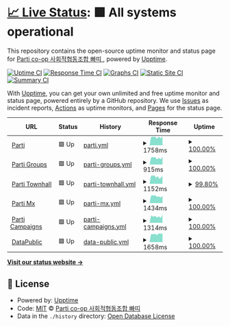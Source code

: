 # [📈 Live Status](https://parti-coop.github.io/parti-mx-upptime): <!--live status--> **🟩 All systems operational**

This repository contains the open-source uptime monitor and status page for [Parti co-op 사회적협동조합 빠띠 ](https://parti.coop), powered by [Upptime](https://github.com/upptime/upptime).

[![Uptime CI](https://github.com/parti-coop/parti-mx-upptime/workflows/Uptime%20CI/badge.svg)](https://github.com/parti-coop/parti-mx-upptime/actions?query=workflow%3A%22Uptime+CI%22)
[![Response Time CI](https://github.com/parti-coop/parti-mx-upptime/workflows/Response%20Time%20CI/badge.svg)](https://github.com/parti-coop/parti-mx-upptime/actions?query=workflow%3A%22Response+Time+CI%22)
[![Graphs CI](https://github.com/parti-coop/parti-mx-upptime/workflows/Graphs%20CI/badge.svg)](https://github.com/parti-coop/parti-mx-upptime/actions?query=workflow%3A%22Graphs+CI%22)
[![Static Site CI](https://github.com/parti-coop/parti-mx-upptime/workflows/Static%20Site%20CI/badge.svg)](https://github.com/parti-coop/parti-mx-upptime/actions?query=workflow%3A%22Static+Site+CI%22)
[![Summary CI](https://github.com/parti-coop/parti-mx-upptime/workflows/Summary%20CI/badge.svg)](https://github.com/parti-coop/parti-mx-upptime/actions?query=workflow%3A%22Summary+CI%22)

With [Upptime](https://upptime.js.org), you can get your own unlimited and free uptime monitor and status page, powered entirely by a GitHub repository. We use [Issues](https://github.com/parti-coop/parti-mx-upptime/issues) as incident reports, [Actions](https://github.com/parti-coop/parti-mx-upptime/actions) as uptime monitors, and [Pages](https://parti-coop.github.io/parti-mx-upptime) for the status page.

<!--start: status pages-->
<!-- This summary is generated by Upptime (https://github.com/upptime/upptime) -->
<!-- Do not edit this manually, your changes will be overwritten -->
<!-- prettier-ignore -->
| URL | Status | History | Response Time | Uptime |
| --- | ------ | ------- | ------------- | ------ |
| <img alt="" src="https://icons.duckduckgo.com/ip3/parti.coop.ico" height="13"> [Parti](https://parti.coop) | 🟩 Up | [parti.yml](https://github.com/parti-coop/parti-mx-upptime/commits/HEAD/history/parti.yml) | <details><summary><img alt="Response time graph" src="./graphs/parti/response-time-week.png" height="20"> 1758ms</summary><br><a href="https://parti-coop.github.io/parti-mx-upptime/history/parti"><img alt="Response time 1114" src="https://img.shields.io/endpoint?url=https%3A%2F%2Fraw.githubusercontent.com%2Fparti-coop%2Fparti-mx-upptime%2FHEAD%2Fapi%2Fparti%2Fresponse-time.json"></a><br><a href="https://parti-coop.github.io/parti-mx-upptime/history/parti"><img alt="24-hour response time 3530" src="https://img.shields.io/endpoint?url=https%3A%2F%2Fraw.githubusercontent.com%2Fparti-coop%2Fparti-mx-upptime%2FHEAD%2Fapi%2Fparti%2Fresponse-time-day.json"></a><br><a href="https://parti-coop.github.io/parti-mx-upptime/history/parti"><img alt="7-day response time 1758" src="https://img.shields.io/endpoint?url=https%3A%2F%2Fraw.githubusercontent.com%2Fparti-coop%2Fparti-mx-upptime%2FHEAD%2Fapi%2Fparti%2Fresponse-time-week.json"></a><br><a href="https://parti-coop.github.io/parti-mx-upptime/history/parti"><img alt="30-day response time 1542" src="https://img.shields.io/endpoint?url=https%3A%2F%2Fraw.githubusercontent.com%2Fparti-coop%2Fparti-mx-upptime%2FHEAD%2Fapi%2Fparti%2Fresponse-time-month.json"></a><br><a href="https://parti-coop.github.io/parti-mx-upptime/history/parti"><img alt="1-year response time 1156" src="https://img.shields.io/endpoint?url=https%3A%2F%2Fraw.githubusercontent.com%2Fparti-coop%2Fparti-mx-upptime%2FHEAD%2Fapi%2Fparti%2Fresponse-time-year.json"></a></details> | <details><summary><a href="https://parti-coop.github.io/parti-mx-upptime/history/parti">100.00%</a></summary><a href="https://parti-coop.github.io/parti-mx-upptime/history/parti"><img alt="All-time uptime 100.00%" src="https://img.shields.io/endpoint?url=https%3A%2F%2Fraw.githubusercontent.com%2Fparti-coop%2Fparti-mx-upptime%2FHEAD%2Fapi%2Fparti%2Fuptime.json"></a><br><a href="https://parti-coop.github.io/parti-mx-upptime/history/parti"><img alt="24-hour uptime 100.00%" src="https://img.shields.io/endpoint?url=https%3A%2F%2Fraw.githubusercontent.com%2Fparti-coop%2Fparti-mx-upptime%2FHEAD%2Fapi%2Fparti%2Fuptime-day.json"></a><br><a href="https://parti-coop.github.io/parti-mx-upptime/history/parti"><img alt="7-day uptime 100.00%" src="https://img.shields.io/endpoint?url=https%3A%2F%2Fraw.githubusercontent.com%2Fparti-coop%2Fparti-mx-upptime%2FHEAD%2Fapi%2Fparti%2Fuptime-week.json"></a><br><a href="https://parti-coop.github.io/parti-mx-upptime/history/parti"><img alt="30-day uptime 100.00%" src="https://img.shields.io/endpoint?url=https%3A%2F%2Fraw.githubusercontent.com%2Fparti-coop%2Fparti-mx-upptime%2FHEAD%2Fapi%2Fparti%2Fuptime-month.json"></a><br><a href="https://parti-coop.github.io/parti-mx-upptime/history/parti"><img alt="1-year uptime 100.00%" src="https://img.shields.io/endpoint?url=https%3A%2F%2Fraw.githubusercontent.com%2Fparti-coop%2Fparti-mx-upptime%2FHEAD%2Fapi%2Fparti%2Fuptime-year.json"></a></details>
| <img alt="" src="https://icons.duckduckgo.com/ip3/parti.xyz.ico" height="13"> [Parti Groups](https://parti.xyz) | 🟩 Up | [parti-groups.yml](https://github.com/parti-coop/parti-mx-upptime/commits/HEAD/history/parti-groups.yml) | <details><summary><img alt="Response time graph" src="./graphs/parti-groups/response-time-week.png" height="20"> 915ms</summary><br><a href="https://parti-coop.github.io/parti-mx-upptime/history/parti-groups"><img alt="Response time 1231" src="https://img.shields.io/endpoint?url=https%3A%2F%2Fraw.githubusercontent.com%2Fparti-coop%2Fparti-mx-upptime%2FHEAD%2Fapi%2Fparti-groups%2Fresponse-time.json"></a><br><a href="https://parti-coop.github.io/parti-mx-upptime/history/parti-groups"><img alt="24-hour response time 992" src="https://img.shields.io/endpoint?url=https%3A%2F%2Fraw.githubusercontent.com%2Fparti-coop%2Fparti-mx-upptime%2FHEAD%2Fapi%2Fparti-groups%2Fresponse-time-day.json"></a><br><a href="https://parti-coop.github.io/parti-mx-upptime/history/parti-groups"><img alt="7-day response time 915" src="https://img.shields.io/endpoint?url=https%3A%2F%2Fraw.githubusercontent.com%2Fparti-coop%2Fparti-mx-upptime%2FHEAD%2Fapi%2Fparti-groups%2Fresponse-time-week.json"></a><br><a href="https://parti-coop.github.io/parti-mx-upptime/history/parti-groups"><img alt="30-day response time 872" src="https://img.shields.io/endpoint?url=https%3A%2F%2Fraw.githubusercontent.com%2Fparti-coop%2Fparti-mx-upptime%2FHEAD%2Fapi%2Fparti-groups%2Fresponse-time-month.json"></a><br><a href="https://parti-coop.github.io/parti-mx-upptime/history/parti-groups"><img alt="1-year response time 912" src="https://img.shields.io/endpoint?url=https%3A%2F%2Fraw.githubusercontent.com%2Fparti-coop%2Fparti-mx-upptime%2FHEAD%2Fapi%2Fparti-groups%2Fresponse-time-year.json"></a></details> | <details><summary><a href="https://parti-coop.github.io/parti-mx-upptime/history/parti-groups">100.00%</a></summary><a href="https://parti-coop.github.io/parti-mx-upptime/history/parti-groups"><img alt="All-time uptime 100.00%" src="https://img.shields.io/endpoint?url=https%3A%2F%2Fraw.githubusercontent.com%2Fparti-coop%2Fparti-mx-upptime%2FHEAD%2Fapi%2Fparti-groups%2Fuptime.json"></a><br><a href="https://parti-coop.github.io/parti-mx-upptime/history/parti-groups"><img alt="24-hour uptime 100.00%" src="https://img.shields.io/endpoint?url=https%3A%2F%2Fraw.githubusercontent.com%2Fparti-coop%2Fparti-mx-upptime%2FHEAD%2Fapi%2Fparti-groups%2Fuptime-day.json"></a><br><a href="https://parti-coop.github.io/parti-mx-upptime/history/parti-groups"><img alt="7-day uptime 100.00%" src="https://img.shields.io/endpoint?url=https%3A%2F%2Fraw.githubusercontent.com%2Fparti-coop%2Fparti-mx-upptime%2FHEAD%2Fapi%2Fparti-groups%2Fuptime-week.json"></a><br><a href="https://parti-coop.github.io/parti-mx-upptime/history/parti-groups"><img alt="30-day uptime 100.00%" src="https://img.shields.io/endpoint?url=https%3A%2F%2Fraw.githubusercontent.com%2Fparti-coop%2Fparti-mx-upptime%2FHEAD%2Fapi%2Fparti-groups%2Fuptime-month.json"></a><br><a href="https://parti-coop.github.io/parti-mx-upptime/history/parti-groups"><img alt="1-year uptime 100.00%" src="https://img.shields.io/endpoint?url=https%3A%2F%2Fraw.githubusercontent.com%2Fparti-coop%2Fparti-mx-upptime%2FHEAD%2Fapi%2Fparti-groups%2Fuptime-year.json"></a></details>
| <img alt="" src="https://icons.duckduckgo.com/ip3/townhall.kr.ico" height="13"> [Parti Townhall](https://townhall.kr/) | 🟩 Up | [parti-townhall.yml](https://github.com/parti-coop/parti-mx-upptime/commits/HEAD/history/parti-townhall.yml) | <details><summary><img alt="Response time graph" src="./graphs/parti-townhall/response-time-week.png" height="20"> 1152ms</summary><br><a href="https://parti-coop.github.io/parti-mx-upptime/history/parti-townhall"><img alt="Response time 1116" src="https://img.shields.io/endpoint?url=https%3A%2F%2Fraw.githubusercontent.com%2Fparti-coop%2Fparti-mx-upptime%2FHEAD%2Fapi%2Fparti-townhall%2Fresponse-time.json"></a><br><a href="https://parti-coop.github.io/parti-mx-upptime/history/parti-townhall"><img alt="24-hour response time 1264" src="https://img.shields.io/endpoint?url=https%3A%2F%2Fraw.githubusercontent.com%2Fparti-coop%2Fparti-mx-upptime%2FHEAD%2Fapi%2Fparti-townhall%2Fresponse-time-day.json"></a><br><a href="https://parti-coop.github.io/parti-mx-upptime/history/parti-townhall"><img alt="7-day response time 1152" src="https://img.shields.io/endpoint?url=https%3A%2F%2Fraw.githubusercontent.com%2Fparti-coop%2Fparti-mx-upptime%2FHEAD%2Fapi%2Fparti-townhall%2Fresponse-time-week.json"></a><br><a href="https://parti-coop.github.io/parti-mx-upptime/history/parti-townhall"><img alt="30-day response time 1165" src="https://img.shields.io/endpoint?url=https%3A%2F%2Fraw.githubusercontent.com%2Fparti-coop%2Fparti-mx-upptime%2FHEAD%2Fapi%2Fparti-townhall%2Fresponse-time-month.json"></a><br><a href="https://parti-coop.github.io/parti-mx-upptime/history/parti-townhall"><img alt="1-year response time 1143" src="https://img.shields.io/endpoint?url=https%3A%2F%2Fraw.githubusercontent.com%2Fparti-coop%2Fparti-mx-upptime%2FHEAD%2Fapi%2Fparti-townhall%2Fresponse-time-year.json"></a></details> | <details><summary><a href="https://parti-coop.github.io/parti-mx-upptime/history/parti-townhall">99.80%</a></summary><a href="https://parti-coop.github.io/parti-mx-upptime/history/parti-townhall"><img alt="All-time uptime 99.85%" src="https://img.shields.io/endpoint?url=https%3A%2F%2Fraw.githubusercontent.com%2Fparti-coop%2Fparti-mx-upptime%2FHEAD%2Fapi%2Fparti-townhall%2Fuptime.json"></a><br><a href="https://parti-coop.github.io/parti-mx-upptime/history/parti-townhall"><img alt="24-hour uptime 100.00%" src="https://img.shields.io/endpoint?url=https%3A%2F%2Fraw.githubusercontent.com%2Fparti-coop%2Fparti-mx-upptime%2FHEAD%2Fapi%2Fparti-townhall%2Fuptime-day.json"></a><br><a href="https://parti-coop.github.io/parti-mx-upptime/history/parti-townhall"><img alt="7-day uptime 99.80%" src="https://img.shields.io/endpoint?url=https%3A%2F%2Fraw.githubusercontent.com%2Fparti-coop%2Fparti-mx-upptime%2FHEAD%2Fapi%2Fparti-townhall%2Fuptime-week.json"></a><br><a href="https://parti-coop.github.io/parti-mx-upptime/history/parti-townhall"><img alt="30-day uptime 99.95%" src="https://img.shields.io/endpoint?url=https%3A%2F%2Fraw.githubusercontent.com%2Fparti-coop%2Fparti-mx-upptime%2FHEAD%2Fapi%2Fparti-townhall%2Fuptime-month.json"></a><br><a href="https://parti-coop.github.io/parti-mx-upptime/history/parti-townhall"><img alt="1-year uptime 99.92%" src="https://img.shields.io/endpoint?url=https%3A%2F%2Fraw.githubusercontent.com%2Fparti-coop%2Fparti-mx-upptime%2FHEAD%2Fapi%2Fparti-townhall%2Fuptime-year.json"></a></details>
| <img alt="" src="https://icons.duckduckgo.com/ip3/parti.mx.ico" height="13"> [Parti Mx](https://parti.mx) | 🟩 Up | [parti-mx.yml](https://github.com/parti-coop/parti-mx-upptime/commits/HEAD/history/parti-mx.yml) | <details><summary><img alt="Response time graph" src="./graphs/parti-mx/response-time-week.png" height="20"> 1434ms</summary><br><a href="https://parti-coop.github.io/parti-mx-upptime/history/parti-mx"><img alt="Response time 505" src="https://img.shields.io/endpoint?url=https%3A%2F%2Fraw.githubusercontent.com%2Fparti-coop%2Fparti-mx-upptime%2FHEAD%2Fapi%2Fparti-mx%2Fresponse-time.json"></a><br><a href="https://parti-coop.github.io/parti-mx-upptime/history/parti-mx"><img alt="24-hour response time 1509" src="https://img.shields.io/endpoint?url=https%3A%2F%2Fraw.githubusercontent.com%2Fparti-coop%2Fparti-mx-upptime%2FHEAD%2Fapi%2Fparti-mx%2Fresponse-time-day.json"></a><br><a href="https://parti-coop.github.io/parti-mx-upptime/history/parti-mx"><img alt="7-day response time 1434" src="https://img.shields.io/endpoint?url=https%3A%2F%2Fraw.githubusercontent.com%2Fparti-coop%2Fparti-mx-upptime%2FHEAD%2Fapi%2Fparti-mx%2Fresponse-time-week.json"></a><br><a href="https://parti-coop.github.io/parti-mx-upptime/history/parti-mx"><img alt="30-day response time 1379" src="https://img.shields.io/endpoint?url=https%3A%2F%2Fraw.githubusercontent.com%2Fparti-coop%2Fparti-mx-upptime%2FHEAD%2Fapi%2Fparti-mx%2Fresponse-time-month.json"></a><br><a href="https://parti-coop.github.io/parti-mx-upptime/history/parti-mx"><img alt="1-year response time 646" src="https://img.shields.io/endpoint?url=https%3A%2F%2Fraw.githubusercontent.com%2Fparti-coop%2Fparti-mx-upptime%2FHEAD%2Fapi%2Fparti-mx%2Fresponse-time-year.json"></a></details> | <details><summary><a href="https://parti-coop.github.io/parti-mx-upptime/history/parti-mx">100.00%</a></summary><a href="https://parti-coop.github.io/parti-mx-upptime/history/parti-mx"><img alt="All-time uptime 99.99%" src="https://img.shields.io/endpoint?url=https%3A%2F%2Fraw.githubusercontent.com%2Fparti-coop%2Fparti-mx-upptime%2FHEAD%2Fapi%2Fparti-mx%2Fuptime.json"></a><br><a href="https://parti-coop.github.io/parti-mx-upptime/history/parti-mx"><img alt="24-hour uptime 100.00%" src="https://img.shields.io/endpoint?url=https%3A%2F%2Fraw.githubusercontent.com%2Fparti-coop%2Fparti-mx-upptime%2FHEAD%2Fapi%2Fparti-mx%2Fuptime-day.json"></a><br><a href="https://parti-coop.github.io/parti-mx-upptime/history/parti-mx"><img alt="7-day uptime 100.00%" src="https://img.shields.io/endpoint?url=https%3A%2F%2Fraw.githubusercontent.com%2Fparti-coop%2Fparti-mx-upptime%2FHEAD%2Fapi%2Fparti-mx%2Fuptime-week.json"></a><br><a href="https://parti-coop.github.io/parti-mx-upptime/history/parti-mx"><img alt="30-day uptime 100.00%" src="https://img.shields.io/endpoint?url=https%3A%2F%2Fraw.githubusercontent.com%2Fparti-coop%2Fparti-mx-upptime%2FHEAD%2Fapi%2Fparti-mx%2Fuptime-month.json"></a><br><a href="https://parti-coop.github.io/parti-mx-upptime/history/parti-mx"><img alt="1-year uptime 99.99%" src="https://img.shields.io/endpoint?url=https%3A%2F%2Fraw.githubusercontent.com%2Fparti-coop%2Fparti-mx-upptime%2FHEAD%2Fapi%2Fparti-mx%2Fuptime-year.json"></a></details>
| <img alt="" src="https://icons.duckduckgo.com/ip3/campaigns.kr.ico" height="13"> [Parti Campaigns](https://campaigns.kr) | 🟩 Up | [parti-campaigns.yml](https://github.com/parti-coop/parti-mx-upptime/commits/HEAD/history/parti-campaigns.yml) | <details><summary><img alt="Response time graph" src="./graphs/parti-campaigns/response-time-week.png" height="20"> 1314ms</summary><br><a href="https://parti-coop.github.io/parti-mx-upptime/history/parti-campaigns"><img alt="Response time 1195" src="https://img.shields.io/endpoint?url=https%3A%2F%2Fraw.githubusercontent.com%2Fparti-coop%2Fparti-mx-upptime%2FHEAD%2Fapi%2Fparti-campaigns%2Fresponse-time.json"></a><br><a href="https://parti-coop.github.io/parti-mx-upptime/history/parti-campaigns"><img alt="24-hour response time 1395" src="https://img.shields.io/endpoint?url=https%3A%2F%2Fraw.githubusercontent.com%2Fparti-coop%2Fparti-mx-upptime%2FHEAD%2Fapi%2Fparti-campaigns%2Fresponse-time-day.json"></a><br><a href="https://parti-coop.github.io/parti-mx-upptime/history/parti-campaigns"><img alt="7-day response time 1314" src="https://img.shields.io/endpoint?url=https%3A%2F%2Fraw.githubusercontent.com%2Fparti-coop%2Fparti-mx-upptime%2FHEAD%2Fapi%2Fparti-campaigns%2Fresponse-time-week.json"></a><br><a href="https://parti-coop.github.io/parti-mx-upptime/history/parti-campaigns"><img alt="30-day response time 1305" src="https://img.shields.io/endpoint?url=https%3A%2F%2Fraw.githubusercontent.com%2Fparti-coop%2Fparti-mx-upptime%2FHEAD%2Fapi%2Fparti-campaigns%2Fresponse-time-month.json"></a><br><a href="https://parti-coop.github.io/parti-mx-upptime/history/parti-campaigns"><img alt="1-year response time 1219" src="https://img.shields.io/endpoint?url=https%3A%2F%2Fraw.githubusercontent.com%2Fparti-coop%2Fparti-mx-upptime%2FHEAD%2Fapi%2Fparti-campaigns%2Fresponse-time-year.json"></a></details> | <details><summary><a href="https://parti-coop.github.io/parti-mx-upptime/history/parti-campaigns">100.00%</a></summary><a href="https://parti-coop.github.io/parti-mx-upptime/history/parti-campaigns"><img alt="All-time uptime 100.00%" src="https://img.shields.io/endpoint?url=https%3A%2F%2Fraw.githubusercontent.com%2Fparti-coop%2Fparti-mx-upptime%2FHEAD%2Fapi%2Fparti-campaigns%2Fuptime.json"></a><br><a href="https://parti-coop.github.io/parti-mx-upptime/history/parti-campaigns"><img alt="24-hour uptime 100.00%" src="https://img.shields.io/endpoint?url=https%3A%2F%2Fraw.githubusercontent.com%2Fparti-coop%2Fparti-mx-upptime%2FHEAD%2Fapi%2Fparti-campaigns%2Fuptime-day.json"></a><br><a href="https://parti-coop.github.io/parti-mx-upptime/history/parti-campaigns"><img alt="7-day uptime 100.00%" src="https://img.shields.io/endpoint?url=https%3A%2F%2Fraw.githubusercontent.com%2Fparti-coop%2Fparti-mx-upptime%2FHEAD%2Fapi%2Fparti-campaigns%2Fuptime-week.json"></a><br><a href="https://parti-coop.github.io/parti-mx-upptime/history/parti-campaigns"><img alt="30-day uptime 100.00%" src="https://img.shields.io/endpoint?url=https%3A%2F%2Fraw.githubusercontent.com%2Fparti-coop%2Fparti-mx-upptime%2FHEAD%2Fapi%2Fparti-campaigns%2Fuptime-month.json"></a><br><a href="https://parti-coop.github.io/parti-mx-upptime/history/parti-campaigns"><img alt="1-year uptime 100.00%" src="https://img.shields.io/endpoint?url=https%3A%2F%2Fraw.githubusercontent.com%2Fparti-coop%2Fparti-mx-upptime%2FHEAD%2Fapi%2Fparti-campaigns%2Fuptime-year.json"></a></details>
| <img alt="" src="https://icons.duckduckgo.com/ip3/datapublic.kr.ico" height="13"> [DataPublic](https://datapublic.kr) | 🟩 Up | [data-public.yml](https://github.com/parti-coop/parti-mx-upptime/commits/HEAD/history/data-public.yml) | <details><summary><img alt="Response time graph" src="./graphs/data-public/response-time-week.png" height="20"> 1658ms</summary><br><a href="https://parti-coop.github.io/parti-mx-upptime/history/data-public"><img alt="Response time 1681" src="https://img.shields.io/endpoint?url=https%3A%2F%2Fraw.githubusercontent.com%2Fparti-coop%2Fparti-mx-upptime%2FHEAD%2Fapi%2Fdata-public%2Fresponse-time.json"></a><br><a href="https://parti-coop.github.io/parti-mx-upptime/history/data-public"><img alt="24-hour response time 1572" src="https://img.shields.io/endpoint?url=https%3A%2F%2Fraw.githubusercontent.com%2Fparti-coop%2Fparti-mx-upptime%2FHEAD%2Fapi%2Fdata-public%2Fresponse-time-day.json"></a><br><a href="https://parti-coop.github.io/parti-mx-upptime/history/data-public"><img alt="7-day response time 1658" src="https://img.shields.io/endpoint?url=https%3A%2F%2Fraw.githubusercontent.com%2Fparti-coop%2Fparti-mx-upptime%2FHEAD%2Fapi%2Fdata-public%2Fresponse-time-week.json"></a><br><a href="https://parti-coop.github.io/parti-mx-upptime/history/data-public"><img alt="30-day response time 1626" src="https://img.shields.io/endpoint?url=https%3A%2F%2Fraw.githubusercontent.com%2Fparti-coop%2Fparti-mx-upptime%2FHEAD%2Fapi%2Fdata-public%2Fresponse-time-month.json"></a><br><a href="https://parti-coop.github.io/parti-mx-upptime/history/data-public"><img alt="1-year response time 1708" src="https://img.shields.io/endpoint?url=https%3A%2F%2Fraw.githubusercontent.com%2Fparti-coop%2Fparti-mx-upptime%2FHEAD%2Fapi%2Fdata-public%2Fresponse-time-year.json"></a></details> | <details><summary><a href="https://parti-coop.github.io/parti-mx-upptime/history/data-public">100.00%</a></summary><a href="https://parti-coop.github.io/parti-mx-upptime/history/data-public"><img alt="All-time uptime 99.99%" src="https://img.shields.io/endpoint?url=https%3A%2F%2Fraw.githubusercontent.com%2Fparti-coop%2Fparti-mx-upptime%2FHEAD%2Fapi%2Fdata-public%2Fuptime.json"></a><br><a href="https://parti-coop.github.io/parti-mx-upptime/history/data-public"><img alt="24-hour uptime 100.00%" src="https://img.shields.io/endpoint?url=https%3A%2F%2Fraw.githubusercontent.com%2Fparti-coop%2Fparti-mx-upptime%2FHEAD%2Fapi%2Fdata-public%2Fuptime-day.json"></a><br><a href="https://parti-coop.github.io/parti-mx-upptime/history/data-public"><img alt="7-day uptime 100.00%" src="https://img.shields.io/endpoint?url=https%3A%2F%2Fraw.githubusercontent.com%2Fparti-coop%2Fparti-mx-upptime%2FHEAD%2Fapi%2Fdata-public%2Fuptime-week.json"></a><br><a href="https://parti-coop.github.io/parti-mx-upptime/history/data-public"><img alt="30-day uptime 100.00%" src="https://img.shields.io/endpoint?url=https%3A%2F%2Fraw.githubusercontent.com%2Fparti-coop%2Fparti-mx-upptime%2FHEAD%2Fapi%2Fdata-public%2Fuptime-month.json"></a><br><a href="https://parti-coop.github.io/parti-mx-upptime/history/data-public"><img alt="1-year uptime 100.00%" src="https://img.shields.io/endpoint?url=https%3A%2F%2Fraw.githubusercontent.com%2Fparti-coop%2Fparti-mx-upptime%2FHEAD%2Fapi%2Fdata-public%2Fuptime-year.json"></a></details>

<!--end: status pages-->

[**Visit our status website →**](https://parti-coop.github.io/parti-mx-upptime)

## 📄 License

- Powered by: [Upptime](https://github.com/upptime/upptime)
- Code: [MIT](./LICENSE) © [Parti co-op 사회적협동조합 빠띠 ](https://parti.coop)
- Data in the `./history` directory: [Open Database License](https://opendatacommons.org/licenses/odbl/1-0/)
